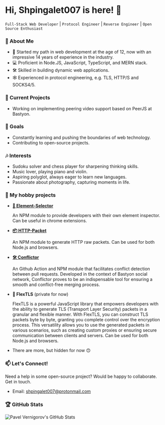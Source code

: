 # Hi, Shpingalet007 is here! 👋

` Full-Stack Web Developer ` | ` Protocol Engineer ` | ` Reverse Engineer ` | ` Open Source Enthusiast `

### 🚀 About Me
- 🌱 Started my path in web development at the age of 12, now with an impressive 14 years of experience in the industry.
- 💻 Proficient in Node.JS, JavaScript, TypeScript, and MERN stack.
- 🛠️ Skilled in building dynamic web applications.
- 🕸️ Experienced in protocol engineering, e.g. TLS, HTTP/S and SOCKS4/5.

### 🔭 Current Projects
- Working on implementing peering video support based on PeerJS at Bastyon.

### 🎯 Goals
- Constantly learning and pushing the boundaries of web technology.
- Contributing to open-source projects.

### 🎶 Interests
- Sudoku solver and chess player for sharpening thinking skills.
- Music lover, playing piano and violin.
- Aspiring polyglot, always eager to learn new languages.
- Passionate about photography, capturing moments in life.

### 🚁 My hobby projects
- [**🎯 Element-Selector**](https://github.com/shpingalet007/element-selector)
  
  An NPM module to provide developers with their own element inspector. Can be useful in chrome extensions.
  
- [**📦 HTTP-Packet**](https://github.com/shpingalet007/http-packet)
  
  An NPM module to generate HTTP raw packets. Can be used for both Node.js and browsers.

- [**🛠 Conflictor**](https://github.com/shpingalet007/conflictor)

  An Github Action and NPM module that facilitates conflict detection between pull requests. Developed in the context of Bastyon social network, Conflictor proves to be an indispensable tool for ensuring a smooth and conflict-free merging process.

- **🔐 FlexTLS** (private for now)

  FlexTLS is a powerful JavaScript library that empowers developers with the ability to generate TLS (Transport Layer Security) packets in a granular and flexible manner. With FlexTLS, you can construct TLS packets byte by byte, granting you complete control over the encryption process. This versatility allows you to use the generated packets in various scenarios, such as creating custom proxies or ensuring secure communication between clients and servers. Can be used for both Node.js and browsers.

- There are more, but hidden for now 🙃

### 📫 Let's Connect!
Need a help in some open-source project? Would be happy to collaborate. Get in touch.

- Email: shpingalet007@protonmail.com

### 🏆 GitHub Stats
![Pavel Vernigorov's GitHub Stats](https://github-readme-stats.vercel.app/api?username=shpingalet007&show_icons=true)

<!-- ### 🚀 My hobby projects
[![element-selector](https://github-readme-stats.vercel.app/api/pin/?username=shpingalet007&repo=element-selector)](https://github.com/shpingalet007/element-selector)

[![http-packet](https://github-readme-stats.vercel.app/api/pin/?username=shpingalet007&repo=http-packet)](https://github.com/shpingalet007/http-packet)

[![conflictor](https://github-readme-stats.vercel.app/api/pin/?username=shpingalet007&repo=conflictor)](https://github.com/shpingalet007/conflictor) -->

